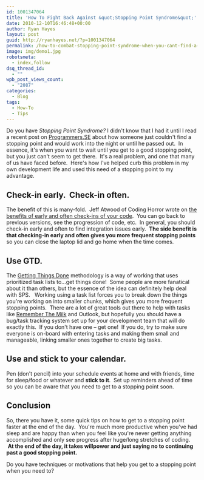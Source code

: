 ```yaml
---
id: 1001347064
title: 'How To Fight Back Against &quot;Stopping Point Syndrome&quot;'
date: 2010-12-10T16:46:48+00:00
author: Ryan Hayes
layout: post
guid: http://ryanhayes.net/?p=1001347064
permalink: /how-to-combat-stopping-point-syndrome-when-you-cant-find-a-stopping-point/
image: img/demo1.jpg
robotsmeta:
  - index,follow
dsq_thread_id:
  - ""
wpb_post_views_count:
  - "2087"
categories:
  - Blog
tags:
  - How-To
  - Tips
---
```

Do you have _Stopping Point Syndrome?_ I didn't know that I had it until I read a recent post on [Programmers.SE](http://programmers.stackexchange.com/questions/25234/what-to-do-about-stopping-point-syndrome/25243#25243) about how someone just couldn't find a stopping point and would work into the night or until he passed out.  In essence, it's when you want to wait until you get to a good stopping point, but you just can't seem to get there.  It's a real problem, and one that many of us have faced before.  Here's how I've helped curb this problem in my own development life and used this need of a stopping point to my advantage.<!--more-->

## **Check-in early.  Check-in often.**

The benefit of this is many-fold.  Jeff Atwood of Coding Horror wrote on [the benefits of early and often check-ins of your code](http://www.codinghorror.com/blog/2008/08/check-in-early-check-in-often.html).  You can go back to previous versions, see the progression of code, etc.  In general, you should check-in early and often to find integration issues early.  **The side benefit is that checking-in early and often gives you more frequent stopping points** so you can close the laptop lid and go home when the time comes.

## **Use GTD.**

The [Getting Things Done](http://en.wikipedia.org/wiki/Getting_Things_Done) methodology is a way of working that uses prioritized task lists to&#8230;get things done!  Some people are more fanatical about it than others, but the essence of the idea can definitely help deal with SPS.   Working using a task list forces you to break down the things you're working on into smaller chunks, which gives you more frequent stopping points.  There are a lot of great tools out there to help with tasks like [Remember The Milk](http://rememberthemilk.com) and Outlook, but hopefully you should have a bug/task tracking system set up for your development team that will do exactly this.  If you don't have one &#8211; get one!  If you do, try to make sure everyone is on-board with entering tasks and making them small and manageable, linking smaller ones together to create big tasks.

## **Use and stick to your calendar.**

Pen (don't pencil) into your schedule events at home and with friends, time for sleep/food or whatever and **stick to it**.  Set up reminders ahead of time so you can be aware that you need to get to a stopping point soon.

## Conclusion

So, there you have it, some quick tips on how to get to a stopping point faster at the end of the day.  You're much more productive when you've had sleep and are happy than when you feel like you're never getting anything accomplished and only see progress after huge/long stretches of coding.  **At the end of the day, it takes willpower and just saying no to continuing past a good stopping point.**

Do you have techniques or motivations that help you get to a stopping point when you need to?